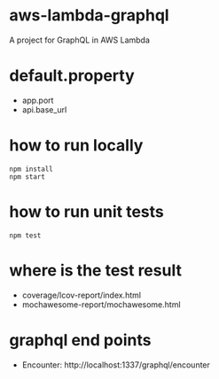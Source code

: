 # aws-lambda-graphql
A project for GraphQL in AWS Lambda

# default.property
* app.port
* api.base_url

# how to run locally
```
npm install
npm start
```

# how to run unit tests
```
npm test
```

# where is the test result
* coverage/lcov-report/index.html
* mochawesome-report/mochawesome.html

# graphql end points
* Encounter: http://localhost:1337/graphql/encounter

